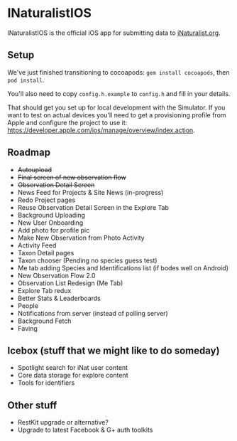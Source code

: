 INaturalistIOS
==============

INaturalistIOS is the official iOS app for submitting data to [iNaturalist.org](http://www.natusfera.org).

Setup
-----

We've just finished transitioning to cocoapods: `gem install cocoapods`, then `pod install`.

You'll also need to copy `config.h.example` to `config.h` and fill in your details.

That should get you set up for local development with the Simulator. If you want to test on actual devices you'll need to get a provisioning profile from Apple and configure the project to use it: https://developer.apple.com/ios/manage/overview/index.action.

Roadmap
-----

- ~~Autoupload~~
- ~~Final screen of new observation flow~~
- ~~Observation Detail Screen~~
- News Feed for Projects & Site News (in-progress)
- Redo Project pages
- Reuse Observation Detail Screen in the Explore Tab
- Background Uploading
- New User Onboarding
- Add photo for profile pic
- Make New Observation from Photo Activity
- Activity Feed
- Taxon Detail pages
- Taxon chooser (Pending no species guess test)
- Me tab adding Species and Identifications list (if bodes well on Android) 
- New Observation Flow 2.0
- Observation List Redesign (Me Tab)
- Explore Tab redux
- Better Stats & Leaderboards
- People
- Notifications from server (instead of polling server)
- Background Fetch
- Faving

Icebox (stuff that we might like to do someday)
-----
- Spotlight search for iNat user content
- Core data storage for explore content
- Tools for identifiers

Other stuff
-----
- RestKit upgrade or alternative?
- Upgrade to latest Facebook & G+ auth toolkits
